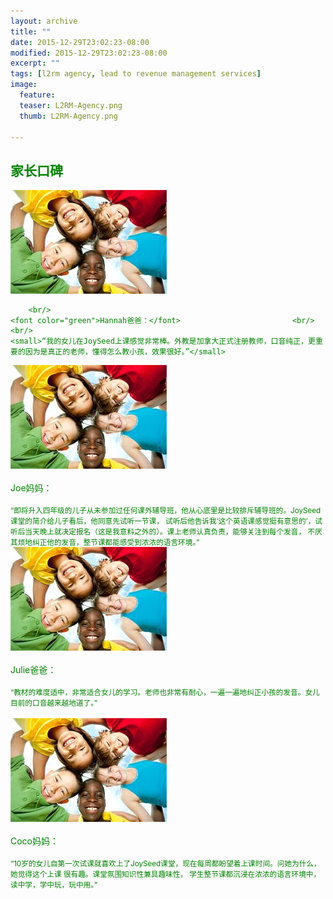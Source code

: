 ```yaml
---
layout: archive
title: ""
date: 2015-12-29T23:02:23-08:00
modified: 2015-12-29T23:02:23-08:00
excerpt: ""
tags: [l2rm agency, lead to revenue management services]
image:
  feature:
  teaser: L2RM-Agency.png
  thumb: L2RM-Agency.png

---
```

## <font color="green">家长口碑<font>
<div id="main_titles" class="tiles">
  <div class="tile">
    <div align="left">
      <img src="../images/kids-009_1.jpg"  alt="feedback"/>
    </div>
    
        <br/>
    <font color="green">Hannah爸爸：</font>                         <br/><br/>
    <small>“我的女儿在JoySeed上课感觉非常棒。外教是加拿大正式注册教师，口音纯正，更重要的因为是真正的老师，懂得怎么教小孩，效果很好。”</small>
 </div>
 
 <div class="tile">
    <div align="left">
      <img src="../images/kids-009_1.jpg"  alt="feedback"/>
    </div>
        <br/>
    <font color="green">Joe妈妈：</font>                              <br/><br/>
    <small>“即将升入四年级的儿子从未参加过任何课外辅导班，他从心底里是比较排斥辅导班的。JoySeed课堂的简介给儿子看后，他同意先试听一节课， 试听后他告诉我‘这个英语课感觉挺有意思的’，试听后当天晚上就决定报名（这是我意料之外的）。课上老师认真负责，能够关注到每个发音，    不厌其烦地纠正他的发音，整节课都能感受到浓浓的语言环境。”</small>
  </div>

  <div class="tile">
    <div align="left">
      <img src="../images/kids-009_1.jpg"  alt="feedback"/>
    </div>
         <br/>
    <font color="green">Julie爸爸：</font>                            <br/><br/>
    <small>“教材的难度适中，非常适合女儿的学习。老师也非常有耐心，一遍一遍地纠正小孩的发音。女儿目前的口音越来越地道了。”</small>                          <br/><br/>
  </div>
  
  <div class="tile">
    <div align="left">
      <img src="../images/kids-009_1.jpg"  alt="feedback"/>
    </div>
        <br/>
    <font color="green">Coco妈妈：</font>                            <br/><br/>
    <small>“10岁的女儿自第一次试课就喜欢上了JoySeed课堂，现在每周都盼望着上课时间。问她为什么，她觉得这个上课    很有趣。课堂氛围知识性兼具趣味性， 学生整节课都沉浸在浓浓的语言环境中，读中学，学中玩，玩中用。”</small>
  </div>
</div>
